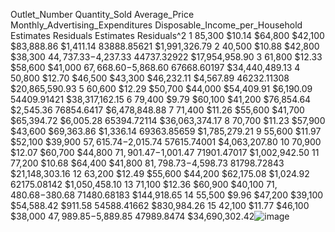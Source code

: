 Outlet_Number	Quantity_Sold	Average_Price	Monthly_Advertising_Expenditures	Disposable_Income_per_Household	Estimates	Residuals	Estimates	Residuals^2
1	85,300	$10.14	$64,800	$42,100	$83,888.86	$1,411.14	83888.85621	$1,991,326.79
2	40,500	$10.88	$42,800	$38,300	$44,737.33	-$4,237.33	44737.32922	$17,954,958.90
3	61,800	$12.33	$58,600	$41,000	$67,668.60	-$5,868.60	67668.60197	$34,440,489.13
4	50,800	$12.70	$46,500	$43,300	$46,232.11	$4,567.89	46232.11308	$20,865,590.93
5	60,600	$12.29	$50,700	$44,000	$54,409.91	$6,190.09	54409.91421	$38,317,162.15
6	79,400	$9.79	$60,100	$41,200	$76,854.64	$2,545.36	76854.6417	$6,478,848.88
7	71,400	$11.26	$55,600	$41,700	$65,394.72	$6,005.28	65394.72114	$36,063,374.17
8	70,700	$11.23	$57,900	$43,600	$69,363.86	$1,336.14	69363.85659	$1,785,279.21
9	55,600	$11.97	$52,100	$39,900	$57,615.74	-$2,015.74	57615.74001	$4,063,207.80
10	70,900	$12.07	$60,700	$44,800	$71,901.47	-$1,001.47	71901.47017	$1,002,942.50
11	77,200	$10.68	$64,400	$41,800	$81,798.73	-$4,598.73	81798.72843	$21,148,303.16
12	63,200	$12.49	$55,600	$44,200	$62,175.08	$1,024.92	62175.08142	$1,050,458.10
13	71,100	$12.36	$60,900	$40,100	$71,480.68	-$380.68	71480.68183	$144,918.65
14	55,500	$9.96	$47,200	$39,100	$54,588.42	$911.58	54588.41662	$830,984.26
15	42,100	$11.77	$46,100	$38,000	$47,989.85	-$5,889.85	47989.8474	$34,690,302.42![image](https://user-images.githubusercontent.com/102844495/193982613-d60efc8f-2274-4cb8-a594-d09bf88cae8c.png)
